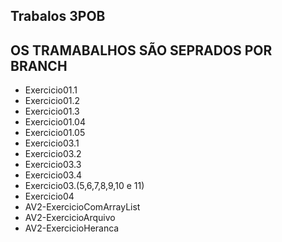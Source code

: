 ## Trabalos 3POB
## OS TRAMABALHOS SÃO SEPRADOS POR BRANCH
- Exercicio01.1
- Exercicio01.2
- Exercicio01.3
- Exercicio01.04
- Exercicio01.05
- Exercicio03.1
- Exercicio03.2
- Exercicio03.3
- Exercicio03.4
- Exercicio03.(5,6,7,8,9,10 e 11)
- Exercicio04
- AV2-ExercicioComArrayList
- AV2-ExercicioArquivo
- AV2-ExercicioHeranca

